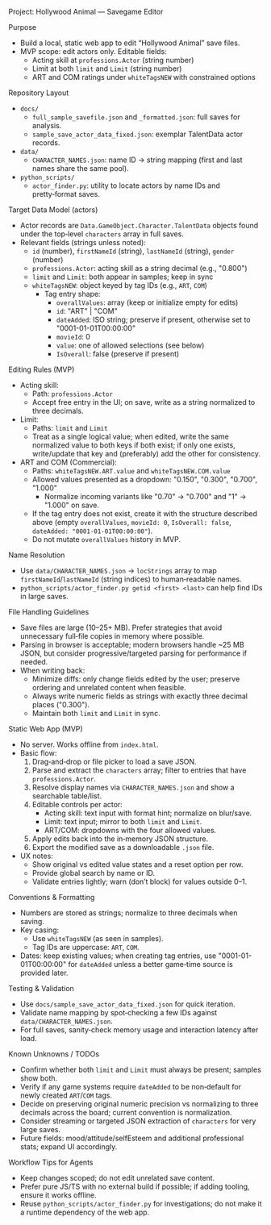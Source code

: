 Project: Hollywood Animal — Savegame Editor

Purpose
- Build a local, static web app to edit “Hollywood Animal” save files.
- MVP scope: edit actors only. Editable fields:
  - Acting skill at `professions.Actor` (string number)
  - Limit at both `limit` and `Limit` (string number)
  - ART and COM ratings under `whiteTagsNEW` with constrained options

Repository Layout
- `docs/`
  - `full_sample_savefile.json` and `_formatted.json`: full saves for analysis.
  - `sample_save_actor_data_fixed.json`: exemplar TalentData actor records.
- `data/`
  - `CHARACTER_NAMES.json`: name ID → string mapping (first and last names share the same pool).
- `python_scripts/`
  - `actor_finder.py`: utility to locate actors by name IDs and pretty‑format saves.

Target Data Model (actors)
- Actor records are `Data.GameObject.Character.TalentData` objects found under the top‑level `characters` array in full saves.
- Relevant fields (strings unless noted):
  - `id` (number), `firstNameId` (string), `lastNameId` (string), `gender` (number)
  - `professions.Actor`: acting skill as a string decimal (e.g., "0.800")
  - `limit` and `Limit`: both appear in samples; keep in sync
  - `whiteTagsNEW`: object keyed by tag IDs (e.g., `ART`, `COM`)
    - Tag entry shape:
      - `overallValues`: array (keep or initialize empty for edits)
      - `id`: "ART" | "COM"
      - `dateAdded`: ISO string; preserve if present, otherwise set to "0001-01-01T00:00:00"
      - `movieId`: 0
      - `value`: one of allowed selections (see below)
      - `IsOverall`: false (preserve if present)

Editing Rules (MVP)
- Acting skill:
  - Path: `professions.Actor`
  - Accept free entry in the UI; on save, write as a string normalized to three decimals.
- Limit:
  - Paths: `limit` and `Limit`
  - Treat as a single logical value; when edited, write the same normalized value to both keys if both exist; if only one exists, write/update that key and (preferably) add the other for consistency.
- ART and COM (Commercial):
  - Paths: `whiteTagsNEW.ART.value` and `whiteTagsNEW.COM.value`
  - Allowed values presented as a dropdown: "0.150", "0.300", "0.700", "1.000"
    - Normalize incoming variants like "0.70" → "0.700" and "1" → "1.000" on save.
  - If the tag entry does not exist, create it with the structure described above (empty `overallValues`, `movieId: 0`, `IsOverall: false`, `dateAdded: "0001-01-01T00:00:00"`).
  - Do not mutate `overallValues` history in MVP.

Name Resolution
- Use `data/CHARACTER_NAMES.json` → `locStrings` array to map `firstNameId`/`lastNameId` (string indices) to human‑readable names.
- `python_scripts/actor_finder.py getid <first> <last>` can help find IDs in large saves.

File Handling Guidelines
- Save files are large (10–25+ MB). Prefer strategies that avoid unnecessary full‑file copies in memory where possible.
- Parsing in browser is acceptable; modern browsers handle ~25 MB JSON, but consider progressive/targeted parsing for performance if needed.
- When writing back:
  - Minimize diffs: only change fields edited by the user; preserve ordering and unrelated content when feasible.
  - Always write numeric fields as strings with exactly three decimal places ("0.300").
  - Maintain both `limit` and `Limit` in sync.

Static Web App (MVP)
- No server. Works offline from `index.html`.
- Basic flow:
  1) Drag‑and‑drop or file picker to load a save JSON.
  2) Parse and extract the `characters` array; filter to entries that have `professions.Actor`.
  3) Resolve display names via `CHARACTER_NAMES.json` and show a searchable table/list.
  4) Editable controls per actor:
     - Acting skill: text input with format hint; normalize on blur/save.
     - Limit: text input; mirror to both `limit` and `Limit`.
     - ART/COM: dropdowns with the four allowed values.
  5) Apply edits back into the in‑memory JSON structure.
  6) Export the modified save as a downloadable `.json` file.
- UX notes:
  - Show original vs edited value states and a reset option per row.
  - Provide global search by name or ID.
  - Validate entries lightly; warn (don’t block) for values outside 0–1.

Conventions & Formatting
- Numbers are stored as strings; normalize to three decimals when saving.
- Key casing:
  - Use `whiteTagsNEW` (as seen in samples).
  - Tag IDs are uppercase: `ART`, `COM`.
- Dates: keep existing values; when creating tag entries, use "0001-01-01T00:00:00" for `dateAdded` unless a better game‑time source is provided later.

Testing & Validation
- Use `docs/sample_save_actor_data_fixed.json` for quick iteration.
- Validate name mapping by spot‑checking a few IDs against `data/CHARACTER_NAMES.json`.
- For full saves, sanity‑check memory usage and interaction latency after load.

Known Unknowns / TODOs
- Confirm whether both `limit` and `Limit` must always be present; samples show both.
- Verify if any game systems require `dateAdded` to be non‑default for newly created `ART`/`COM` tags.
- Decide on preserving original numeric precision vs normalizing to three decimals across the board; current convention is normalization.
- Consider streaming or targeted JSON extraction of `characters` for very large saves.
- Future fields: mood/attitude/selfEsteem and additional professional stats; expand UI accordingly.

Workflow Tips for Agents
- Keep changes scoped; do not edit unrelated save content.
- Prefer pure JS/TS with no external build if possible; if adding tooling, ensure it works offline.
- Reuse `python_scripts/actor_finder.py` for investigations; do not make it a runtime dependency of the web app.

